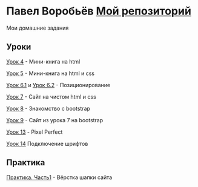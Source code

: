 

# Павел Воробьёв [Мой репозиторий](pavelvorobev.github.io)

Мои домашние задания

## Уроки

[Урок 4](https://pavelvorobev.github.io/lesson_4/) - Мини-книга на html

[Урок 5](https://pavelvorobev.github.io/lesson_5/) - Мини-книга на html и css

[Урок 6.1](https://pavelvorobev.github.io/lesson_6.1/) и [Урок 6.2](https://pavelvorobev.github.io/lesson_6.2/) - Позиционирование

[Урок 7](https://pavelvorobev.github.io/lesson_7/) - Сайт на чистом html и css

[Урок 8](https://pavelvorobev.github.io/lesson_8/) - Знакомство с bootstrap

[Урок 9](https://pavelvorobev.github.io/lesson_9/) - Сайт из урока 7 на bootstrap

[Урок 13](https://pavelvorobev.github.io/lesson_13/) - Pixel Perfect

[Урок 14](https://pavelvorobev.github.io/lesson_14/) Подключение шрифтов

## Практика

[Практика. Часть1](https://pavelvorobev.github.io/practice_1/) - Вёрстка шапки сайта


